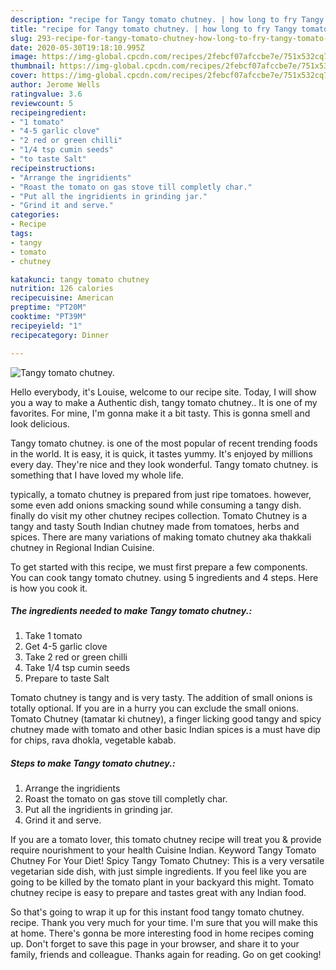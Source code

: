 ```yaml
---
description: "recipe for Tangy tomato chutney. | how long to fry Tangy tomato chutney."
title: "recipe for Tangy tomato chutney. | how long to fry Tangy tomato chutney."
slug: 293-recipe-for-tangy-tomato-chutney-how-long-to-fry-tangy-tomato-chutney
date: 2020-05-30T19:18:10.995Z
image: https://img-global.cpcdn.com/recipes/2febcf07afccbe7e/751x532cq70/tangy-tomato-chutney-recipe-main-photo.jpg
thumbnail: https://img-global.cpcdn.com/recipes/2febcf07afccbe7e/751x532cq70/tangy-tomato-chutney-recipe-main-photo.jpg
cover: https://img-global.cpcdn.com/recipes/2febcf07afccbe7e/751x532cq70/tangy-tomato-chutney-recipe-main-photo.jpg
author: Jerome Wells
ratingvalue: 3.6
reviewcount: 5
recipeingredient:
- "1 tomato"
- "4-5 garlic clove"
- "2 red or green chilli"
- "1/4 tsp cumin seeds"
- "to taste Salt"
recipeinstructions:
- "Arrange the ingridients"
- "Roast the tomato on gas stove till completly char."
- "Put all the ingridients in grinding jar."
- "Grind it and serve."
categories:
- Recipe
tags:
- tangy
- tomato
- chutney

katakunci: tangy tomato chutney 
nutrition: 126 calories
recipecuisine: American
preptime: "PT20M"
cooktime: "PT39M"
recipeyield: "1"
recipecategory: Dinner

---
```



![Tangy tomato chutney.](https://img-global.cpcdn.com/recipes/2febcf07afccbe7e/751x532cq70/tangy-tomato-chutney-recipe-main-photo.jpg)

Hello everybody, it's Louise, welcome to our recipe site. Today, I will show you a way to make a Authentic dish, tangy tomato chutney.. It is one of my favorites. For mine, I'm gonna make it a bit tasty. This is gonna smell and look delicious.

Tangy tomato chutney. is one of the most popular of recent trending foods in the world. It is easy, it is quick, it tastes yummy. It's enjoyed by millions every day. They're nice and they look wonderful. Tangy tomato chutney. is something that I have loved my whole life.

typically, a tomato chutney is prepared from just ripe tomatoes. however, some even add onions smacking sound while consuming a tangy dish. finally do visit my other chutney recipes collection. Tomato Chutney is a tangy and tasty South Indian chutney made from tomatoes, herbs and spices. There are many variations of making tomato chutney aka thakkali chutney in Regional Indian Cuisine.


To get started with this recipe, we must first prepare a few components. You can cook tangy tomato chutney. using 5 ingredients and 4 steps. Here is how you cook it.

<!--inarticleads1-->

##### The ingredients needed to make Tangy tomato chutney.:

1. Take 1 tomato
1. Get 4-5 garlic clove
1. Take 2 red or green chilli
1. Take 1/4 tsp cumin seeds
1. Prepare to taste Salt


Tomato chutney is tangy and is very tasty. The addition of small onions is totally optional. If you are in a hurry you can exclude the small onions. Tomato Chutney (tamatar ki chutney), a finger licking good tangy and spicy chutney made with tomato and other basic Indian spices is a must have dip for chips, rava dhokla, vegetable kabab. 

<!--inarticleads2-->

##### Steps to make Tangy tomato chutney.:

1. Arrange the ingridients
1. Roast the tomato on gas stove till completly char.
1. Put all the ingridients in grinding jar.
1. Grind it and serve.


If you are a tomato lover, this tomato chutney recipe will treat you &amp; provide require nourishment to your health Cuisine Indian. Keyword Tangy Tomato Chutney For Your Diet! Spicy Tangy Tomato Chutney: This is a very versatile vegetarian side dish, with just simple ingredients. If you feel like you are going to be killed by the tomato plant in your backyard this might. Tomato chutney recipe is easy to prepare and tastes great with any Indian food. 

So that's going to wrap it up for this instant food tangy tomato chutney. recipe. Thank you very much for your time. I'm sure that you will make this at home. There's gonna be more interesting food in home recipes coming up. Don't forget to save this page in your browser, and share it to your family, friends and colleague. Thanks again for reading. Go on get cooking!
